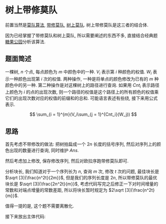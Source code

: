 # 树上带修莫队

前置当然是[莫队算法](https://www.luogu.com.cn/blog/Wild-Donkey/pian-fen-dai-shi-mu-dui), [带修莫队](https://www.luogu.com.cn/blog/Wild-Donkey/dai-xiu-pian-fen-mu-dui-post), [树上莫队](https://www.luogu.com.cn/blog/Wild-Donkey/shu-shang-pian-fen-mu-dui-post). 树上带修莫队是这三者的结合体.

因为已经掌握了带修莫队和树上莫队, 所以需要阐述的东西不多, 直接结合经典题[糖果公园](https://www.luogu.com.cn/problem/P4074)分析该算法.

## 题面简述

一棵树, $n$ 个点, 每点颜色为 $m$ 中颜色中的一种. $V_i$ 表示第 $i$ 种颜色的权值. $W_i$ 表示一种颜色出现第 $i$ 次的权值. 两种操作, 一种是将单点的颜色修改为已有的 $m$ 种颜色中的另一种. 第二种操作是对这棵树上的路径进行查询. 如果用 $Cnt_i$ 表示路径上颜色为 $i$ 的点的出现次数, 则一个路径的权值是这个路径上的所有颜色的权值乘它们的出现次数对应的权值的前缀和的总和. 可能语言表述有些绕, 接下来用公式表示. 

$$
\sum_{i = 1}^{m}(V_i\sum_{j = 1}^{Cnt_i}(W_j))
$$

## 思路

首先考虑不带修改的做法: 把树拍扁成一个 $2n$ 长度的括号序列, 然后对序列上的颜色出现的数量进行查询, 同时维护 $Ans$.

然后考虑加上修改, 保存修改序列, 然后对欧拉序跑带修莫队即可.

分析块长, 我们知道对于一个序列长为 $n$, 查询 $m$ 次, 修改 $t$ 次的问题, 最佳块长是 $\sqrt [3]{\frac{n^2t}{2m}}$, 但是我们的序列长度是 $2n$, 所以带修莫队的最优块长是 $\sqrt [3]{\frac{2n^2t}{m}}$, 考虑代码写完之后修正一下对时间增量的常数和对端点增量的常数差距, 所以将块长暂时规定为 $2\sqrt [3]{\frac{n^2t}{m}}$.

值得一提的是, 这个题不需要离散化.

接下来放出主体代码:

```cpp
```